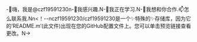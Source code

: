 -👋嗨，我是@czf19591230n-👀我感兴趣.N-🌱我正在学习.N-💞️我想和你合作.📫怎么联系我.Nn<！--nczf19591230/czf19591230是一个✨特殊的✨存储库，因为它的‘README.m’(此文件)出现在您的GitHub配置文件上。您可以单击预览链接查看更改。N->
